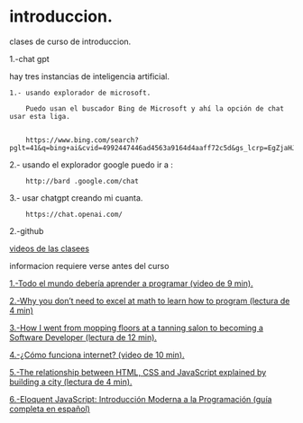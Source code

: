 # introduccion.

clases de curso de introduccion.

1.-chat gpt

hay tres instancias  de inteligencia artificial.

    1.- usando explorador de microsoft. 
    
        Puedo usan el buscador Bing de Microsoft y ahí la opción de chat usar esta liga.
        
    
        https://www.bing.com/search?pglt=41&q=bing+ai&cvid=4992447446ad4563a9164d4aaff72c5d&gs_lcrp=EgZjaHJvbWUqBggAEAAYQDIGCAAQABhAMgYIARAAGEAyBggCEAAYQDIGCAMQABhAMgYIBBAAGEAyBggFEAAYQDIGCAYQABhAMgYIBxAAGEAyBggIEEUYPNIBCDIyMzFqMGoxqAIAsAIA&FORM=ANSPA1&PC=LCTS&showconv=1


   2.- usando el explorador google puedo ir a :

        http://bard .google.com/chat

   3.- usar chatgpt creando mi cuanta.

        https://chat.openai.com/

2.-github

[videos de las clasees](https://www.youtube.com/playlist?list=PLmLvP-LEy9yx7IzZ546oywwPRAGMSH7XU)


informacion requiere verse antes del curso 


[1.-Todo el mundo debería aprender a programar (video de 9 min).](https://www.youtube.com/watch?v=sDk1pTDPROI)

[2.-Why you don’t need to excel at math to learn how to program (lectura de 4 min)](https://www.freecodecamp.org/news/why-you-dont-need-to-excel-at-math-to-learn-how-to-program-90f9697f70d9)

[3.-How I went from mopping floors at a tanning salon to becoming a Software Developer (lectura de 12 min).](https://codeburst.io/how-i-went-from-mopping-floors-at-a-tanning-salon-to-becoming-a-software-developer-7dc4d2e8d21a)

[4.-¿Cómo funciona internet? (video de 10 min).](https://www.youtube.com/watch?v=rw41W8crZ_Y)

[5.-The relationship between HTML, CSS and JavaScript explained by building a city (lectura de 4 min).](https://www.freecodecamp.org/news/the-relationship-between-html-css-and-javascript-explained-by-building-a-city-a73a69c6343/)

[6.-Eloquent JavaScript: Introducción Moderna a la Programación (guía completa en español)](https://hectorip.github.io/Eloquent-JavaScript-ES-online/)

